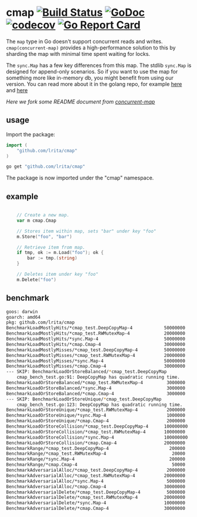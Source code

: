 # cmap [![Build Status](https://travis-ci.org/lrita/cmap.svg?branch=master)](https://travis-ci.org/lrita/cmap) [![GoDoc](https://godoc.org/github.com/lrita/cmap?status.png)](https://godoc.org/github.com/lrita/cmap) [![codecov](https://codecov.io/gh/lrita/cmap/branch/master/graph/badge.svg)](https://codecov.io/gh/lrita/cmap) [![Go Report Card](https://goreportcard.com/badge/github.com/lrita/cmap)](https://goreportcard.com/report/github.com/lrita/cmap)

The `map` type in Go doesn't support concurrent reads and writes. `cmap(concurrent-map)` provides a high-performance solution to this by sharding the map with minimal time spent waiting for locks.

The `sync.Map` has a few key differences from this map. The stdlib `sync.Map` is designed for append-only scenarios. So if you want to use the map for something more like in-memory db, you might benefit from using our version. You can read more about it in the golang repo, for example [here](https://github.com/golang/go/issues/21035) and [here](https://stackoverflow.com/questions/11063473/map-with-concurrent-access)

_Here we fork some README document from [concurrent-map](https://github.com/orcaman/concurrent-map)_

## usage

Import the package:

```go
import (
	"github.com/lrita/cmap"
)

```

```bash
go get "github.com/lrita/cmap"
```

The package is now imported under the "cmap" namespace.

## example

```go

	// Create a new map.
	var m cmap.Cmap

	// Stores item within map, sets "bar" under key "foo"
	m.Store("foo", "bar")

	// Retrieve item from map.
	if tmp, ok := m.Load("foo"); ok {
		bar := tmp.(string)
	}

	// Deletes item under key "foo"
	m.Delete("foo")

```

## benchmark

```bash
goos: darwin
goarch: amd64
pkg: github.com/lrita/cmap
BenchmarkLoadMostlyHits/*cmap_test.DeepCopyMap-4         	50000000	        34.5 ns/op
BenchmarkLoadMostlyHits/*cmap_test.RWMutexMap-4          	20000000	        65.2 ns/op
BenchmarkLoadMostlyHits/*sync.Map-4                      	50000000	        34.8 ns/op
BenchmarkLoadMostlyHits/*cmap.Cmap-4                     	30000000	        53.5 ns/op
BenchmarkLoadMostlyMisses/*cmap_test.DeepCopyMap-4       	50000000	        26.7 ns/op
BenchmarkLoadMostlyMisses/*cmap_test.RWMutexMap-4        	20000000	        62.5 ns/op
BenchmarkLoadMostlyMisses/*sync.Map-4                    	50000000	        22.7 ns/op
BenchmarkLoadMostlyMisses/*cmap.Cmap-4                   	30000000	        40.3 ns/op
--- SKIP: BenchmarkLoadOrStoreBalanced/*cmap_test.DeepCopyMap
    cmap_bench_test.go:91: DeepCopyMap has quadratic running time.
BenchmarkLoadOrStoreBalanced/*cmap_test.RWMutexMap-4     	 3000000	       437 ns/op
BenchmarkLoadOrStoreBalanced/*sync.Map-4                 	 3000000	       546 ns/op
BenchmarkLoadOrStoreBalanced/*cmap.Cmap-4                	 3000000	       497 ns/op
--- SKIP: BenchmarkLoadOrStoreUnique/*cmap_test.DeepCopyMap
    cmap_bench_test.go:123: DeepCopyMap has quadratic running time.
BenchmarkLoadOrStoreUnique/*cmap_test.RWMutexMap-4       	 2000000	       990 ns/op
BenchmarkLoadOrStoreUnique/*sync.Map-4                   	 1000000	      1032 ns/op
BenchmarkLoadOrStoreUnique/*cmap.Cmap-4                  	 2000000	       892 ns/op
BenchmarkLoadOrStoreCollision/*cmap_test.DeepCopyMap-4   	100000000	        18.2 ns/op
BenchmarkLoadOrStoreCollision/*cmap_test.RWMutexMap-4    	10000000	       165 ns/op
BenchmarkLoadOrStoreCollision/*sync.Map-4                	100000000	        19.6 ns/op
BenchmarkLoadOrStoreCollision/*cmap.Cmap-4               	20000000	        65.7 ns/op
BenchmarkRange/*cmap_test.DeepCopyMap-4                  	  200000	      8646 ns/op
BenchmarkRange/*cmap_test.RWMutexMap-4                   	   20000	     62046 ns/op
BenchmarkRange/*sync.Map-4                               	  200000	      9317 ns/op
BenchmarkRange/*cmap.Cmap-4                              	   50000	     31107 ns/op
BenchmarkAdversarialAlloc/*cmap_test.DeepCopyMap-4       	 2000000	       531 ns/op
BenchmarkAdversarialAlloc/*cmap_test.RWMutexMap-4        	20000000	        74.3 ns/op
BenchmarkAdversarialAlloc/*sync.Map-4                    	 5000000	       390 ns/op
BenchmarkAdversarialAlloc/*cmap.Cmap-4                   	30000000	        53.6 ns/op
BenchmarkAdversarialDelete/*cmap_test.DeepCopyMap-4      	 5000000	       273 ns/op
BenchmarkAdversarialDelete/*cmap_test.RWMutexMap-4       	20000000	        94.4 ns/op
BenchmarkAdversarialDelete/*sync.Map-4                   	10000000	       137 ns/op
BenchmarkAdversarialDelete/*cmap.Cmap-4                  	30000000	        43.3 ns/op
```
